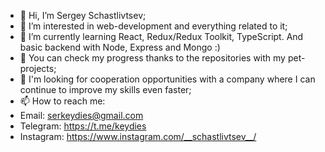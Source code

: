 - 👋 Hi, I’m Sergey Schastlivtsev;
- 👀 I’m interested in web-development and everything related to it;
- 🌱 I’m currently learning React, Redux/Redux Toolkit, TypeScript. And basic backend with Node, Express and Mongo :)
- 🤩 You can check my progress thanks to the repositories with my pet-projects;
- 💞️ I'm looking for cooperation opportunities with a company where I can continue to improve my skills even faster;
- 📫 How to reach me:
-  Email: serkeydies@gmail.com 
-  Telegram: https://t.me/keydies
-  Instagram: https://www.instagram.com/__schastlivtsev__/

<!---
keydies/keydies is a ✨ special ✨ repository because its `README.md` (this file) appears on your GitHub profile.
You can click the Preview link to take a look at your changes.
--->
